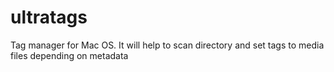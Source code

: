 # ultratags
Tag manager for Mac OS. It will help to scan directory and set tags to media files depending on metadata
